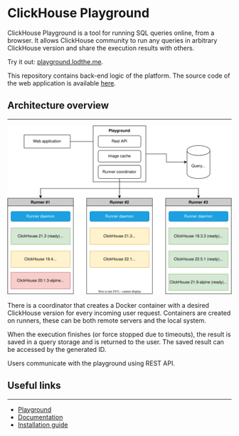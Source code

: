 # ClickHouse Playground

ClickHouse Playground is a tool for running SQL queries online, from a browser.
It allows ClickHouse community to run any queries in arbitrary ClickHouse version
and share the execution results with others.

Try it out: [playground.lodthe.me](https://playground.lodthe.me).

This repository contains back-end logic of the platform. 
The source code of the web application is available [here](https://github.com/lodthe/clickhouse-playground-ui).

## Architecture overview

---

![architecture overview](./docs/content/arch-overview.svg)

There is a coordinator that creates a Docker container with a desired ClickHouse
version for every incoming user request. Containers are created on runners,
these can be both remote servers and the local system.

When the execution finishes (or force stopped due to timeouts),
the result is saved in a query storage and is returned to the user.
The saved result can be accessed by the generated ID.

Users communicate with the playground using REST API.

## Useful links

---

- [Playground](https://playground.lodthe.me/)
- [Documentation](./docs/readme.md)
- [Installation guide](./docs/install.md)